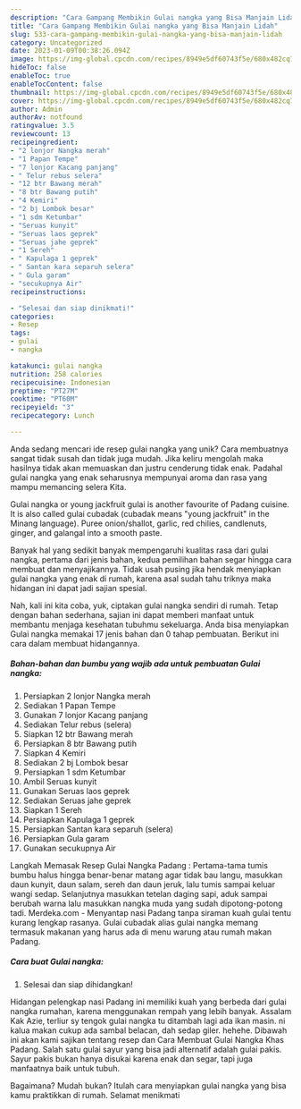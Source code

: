 ```yaml
---
description: "Cara Gampang Membikin Gulai nangka yang Bisa Manjain Lidah"
title: "Cara Gampang Membikin Gulai nangka yang Bisa Manjain Lidah"
slug: 533-cara-gampang-membikin-gulai-nangka-yang-bisa-manjain-lidah
category: Uncategorized
date: 2023-01-09T00:38:26.094Z
image: https://img-global.cpcdn.com/recipes/8949e5df60743f5e/680x482cq70/gulai-nangka-foto-resep-utama.jpg
hideToc: false
enableToc: true
enableTocContent: false
thumbnail: https://img-global.cpcdn.com/recipes/8949e5df60743f5e/680x482cq70/gulai-nangka-foto-resep-utama.jpg
cover: https://img-global.cpcdn.com/recipes/8949e5df60743f5e/680x482cq70/gulai-nangka-foto-resep-utama.jpg
author: Admin
authorAv: notfound
ratingvalue: 3.5
reviewcount: 13
recipeingredient:
- "2 lonjor Nangka merah"
- "1 Papan Tempe"
- "7 lonjor Kacang panjang"
- " Telur rebus selera"
- "12 btr Bawang merah"
- "8 btr Bawang putih"
- "4 Kemiri"
- "2 bj Lombok besar"
- "1 sdm Ketumbar"
- "Seruas kunyit"
- "Seruas laos geprek"
- "Seruas jahe geprek"
- "1 Sereh"
- " Kapulaga 1 geprek"
- " Santan kara separuh selera"
- " Gula garam"
- "secukupnya Air"
recipeinstructions:

- "Selesai dan siap dinikmati!"
categories:
- Resep
tags:
- gulai
- nangka

katakunci: gulai nangka 
nutrition: 258 calories
recipecuisine: Indonesian
preptime: "PT27M"
cooktime: "PT60M"
recipeyield: "3"
recipecategory: Lunch

---
```





Anda sedang mencari ide resep gulai nangka yang unik? Cara membuatnya sangat tidak susah dan tidak juga mudah. Jika keliru mengolah maka hasilnya tidak akan memuaskan dan justru cenderung tidak enak. Padahal gulai nangka yang enak seharusnya mempunyai aroma dan rasa yang mampu memancing selera Kita.





Gulai nangka or young jackfruit gulai is another favourite of Padang cuisine. It is also called gulai cubadak (cubadak means &#34;young jackfruit&#34; in the Minang language). Puree onion/shallot, garlic, red chilies, candlenuts, ginger, and galangal into a smooth paste.

Banyak hal yang sedikit banyak mempengaruhi kualitas rasa dari gulai nangka, pertama dari jenis bahan, kedua pemilihan bahan segar hingga cara membuat dan menyajikannya. Tidak usah pusing jika hendak menyiapkan gulai nangka yang enak di rumah, karena asal sudah tahu triknya maka hidangan ini dapat jadi sajian spesial.






Nah, kali ini kita coba, yuk, ciptakan gulai nangka sendiri di rumah. Tetap dengan bahan sederhana, sajian ini dapat memberi manfaat untuk membantu menjaga kesehatan tubuhmu sekeluarga. Anda bisa menyiapkan Gulai nangka memakai 17 jenis bahan dan 0 tahap pembuatan. Berikut ini cara dalam membuat hidangannya.

<!--inarticleads1-->

##### Bahan-bahan dan bumbu yang wajib ada untuk pembuatan Gulai nangka:

1. Persiapkan 2 lonjor Nangka merah
1. Sediakan 1 Papan Tempe
1. Gunakan 7 lonjor Kacang panjang
1. Sediakan  Telur rebus (selera)
1. Siapkan 12 btr Bawang merah
1. Persiapkan 8 btr Bawang putih
1. Siapkan 4 Kemiri
1. Sediakan 2 bj Lombok besar
1. Persiapkan 1 sdm Ketumbar
1. Ambil Seruas kunyit
1. Gunakan Seruas laos geprek
1. Sediakan Seruas jahe geprek
1. Siapkan 1 Sereh
1. Persiapkan  Kapulaga 1 geprek
1. Persiapkan  Santan kara separuh (selera)
1. Persiapkan  Gula garam
1. Gunakan secukupnya Air


Langkah Memasak Resep Gulai Nangka Padang : Pertama-tama tumis bumbu halus hingga benar-benar matang agar tidak bau langu, masukkan daun kunyit, daun salam, sereh dan daun jeruk, lalu tumis sampai keluar wangi sedap. Selanjutnya masukkan tetelan daging sapi, aduk sampai berubah warna lalu masukkan nangka muda yang sudah dipotong-potong tadi. Merdeka.com - Menyantap nasi Padang tanpa siraman kuah gulai tentu kurang lengkap rasanya. Gulai cubadak alias gulai nangka memang termasuk makanan yang harus ada di menu warung atau rumah makan Padang. 

<!--inarticleads2-->

##### Cara buat Gulai nangka:


1. Selesai dan siap dihidangkan!

Hidangan pelengkap nasi Padang ini memiliki kuah yang berbeda dari gulai nangka rumahan, karena menggunakan rempah yang lebih banyak. Assalam Kak Azie, terliur sy tengok gulai nangka tu ditambah lagi ada ikan masin. ni kalua makan cukup ada sambal belacan, dah sedap giler. hehehe. Dibawah ini akan kami sajikan tentang resep dan Cara Membuat Gulai Nangka Khas Padang. Salah satu gulai sayur yang bisa jadi alternatif adalah gulai pakis. Sayur pakis bukan hanya disukai karena enak dan segar, tapi juga manfaatnya baik untuk tubuh. 

Bagaimana? Mudah bukan? Itulah cara menyiapkan gulai nangka yang bisa kamu praktikkan di rumah. Selamat menikmati
